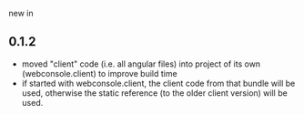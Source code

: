 new in 

0.1.2
-----

 * moved "client" code (i.e. all angular files) into project of its own (webconsole.client) to improve build time
 * if started with webconsole.client, the client code from that bundle will be used, otherwise the static reference 
   (to the older client version) will be used.